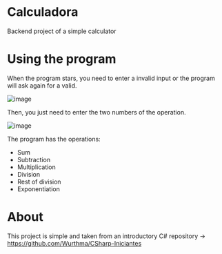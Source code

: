 # Calculadora
Backend project of a simple calculator

# Using the program
When the program stars, you need to enter a invalid input or the program will ask again for a valid.

![image](https://github.com/icaroccaetano/Calculadora/assets/84483036/5c90ce2e-e2d8-4a36-8c50-f7a794cc890b)


Then, you just need to enter the two numbers of the operation.

![image](https://github.com/icaroccaetano/Calculadora/assets/84483036/60810205-b3f4-41eb-814d-02683a460884)

The program has the operations:
  - Sum
  - Subtraction
  - Multiplication
  - Division
  - Rest of division
  - Exponentiation


# About
This project is simple and taken from an introductory C# repository -> https://github.com/Wurthma/CSharp-Iniciantes
